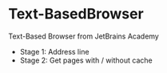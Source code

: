 # Text-BasedBrowser
Text-Based Browser from JetBrains Academy
- Stage 1: Address line
- Stage 2: Get pages with / without cache
